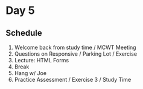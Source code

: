 # Day 5
## Schedule 
1. Welcome back from study time / MCWT Meeting
2. Questions on Responsive / Parking Lot / Exercise
3. Lecture: HTML Forms
4. Break
5. Hang w/ Joe
6. Practice Assessment / Exercise 3 / Study Time 